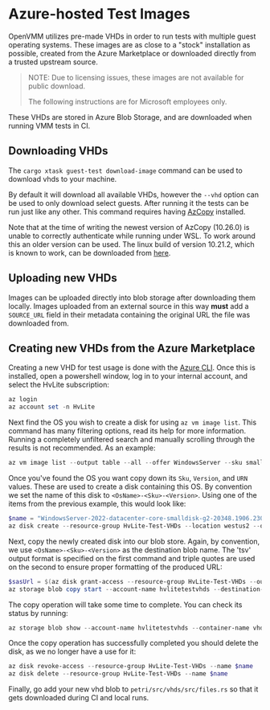 # Azure-hosted Test Images


OpenVMM utilizes pre-made VHDs in order to run tests with multiple guest
operating systems. These images are as close to a "stock" installation as
possible, created from the Azure Marketplace or downloaded directly from a
trusted upstream source.

> NOTE: Due to licensing issues, these images are not available for public
> download.
>
> The following instructions are for Microsoft employees only.

These VHDs are stored in Azure Blob Storage, and are downloaded when running VMM
tests in CI.

## Downloading VHDs

The `cargo xtask guest-test download-image` command can be used to download vhds
to your machine.

By default it will download all available VHDs, however the `--vhd` option can
be used to only download select guests. After running it the tests can be run
just like any other. This command requires having
[AzCopy](https://learn.microsoft.com/en-us/azure/storage/common/storage-use-azcopy-v10)
installed.

Note that at the time of writing the newest version of AzCopy (10.26.0) is unable to
correctly authenticate while running under WSL. To work around this an older version can
be used. The linux build of version 10.21.2, which is known to work, can be downloaded from
[here](https://azcopyvnext.azureedge.net/releases/release-10.21.2-20231106/azcopy_linux_amd64_10.21.2.tar.gz).

## Uploading new VHDs

Images can be uploaded directly into blob storage after downloading them locally.
Images uploaded from an external source in this way __must__ add a `SOURCE_URL`
field in their metadata containing the original URL the file was downloaded from.

## Creating new VHDs from the Azure Marketplace

Creating a new VHD for test usage is done with the
[Azure CLI](https://learn.microsoft.com/en-us/cli/azure/install-azure-cli).
Once this is installed, open a powershell window, log in to your internal
account, and select the HvLite subscription:

```powershell
az login
az account set -n HvLite
```

Next find the OS you wish to create a disk for using `az vm image list`. This
command has many filtering options, read its help for more information. Running
a completely unfiltered search and manually scrolling through the results is
not recommended. As an example:

```powershell
az vm image list --output table --all --offer WindowsServer --sku smalldisk-g2
```

Once you've found the OS you want copy down its `Sku`, `Version`, and `URN` values.
These are used to create a disk containing this OS. By convention we set the name
of this disk to `<OsName>-<Sku>-<Version>`. Using one of the items from the previous
example, this would look like:

```powershell
$name = "WindowsServer-2022-datacenter-core-smalldisk-g2-20348.1906.230803"
az disk create --resource-group HvLite-Test-VHDs --location westus2 --output table --name $name --image-reference MicrosoftWindowsServer:WindowsServer:2022-datacenter-core-smalldisk-g2:20348.1906.230803
```

Next, copy the newly created disk into our blob store. Again, by convention, we
use `<OsName>-<Sku>-<Version>` as the destination blob name. The 'tsv' output format is
specified on the first command and triple quotes are used on the second to
ensure proper formatting of the produced URL:

```powershell
$sasUrl = $(az disk grant-access --resource-group HvLite-Test-VHDs --output tsv --name $name --query [accessSas] --duration-in-seconds 3600)
az storage blob copy start --account-name hvlitetestvhds --destination-container vhds --source-uri """$sasUrl""" --destination-blob "$name.vhd"
```

The copy operation will take some time to complete. You can check its status by
running:

```powershell
az storage blob show --account-name hvlitetestvhds --container-name vhds --output table --query properties.copy --name "$name.vhd"
```

Once the copy operation has successfully completed you should delete the disk,
as we no longer have a use for it:

```powershell
az disk revoke-access --resource-group HvLite-Test-VHDs --name $name
az disk delete --resource-group HvLite-Test-VHDs --name $name
```

Finally, go add your new vhd blob to `petri/src/vhds/src/files.rs` so that
it gets downloaded during CI and local runs.
